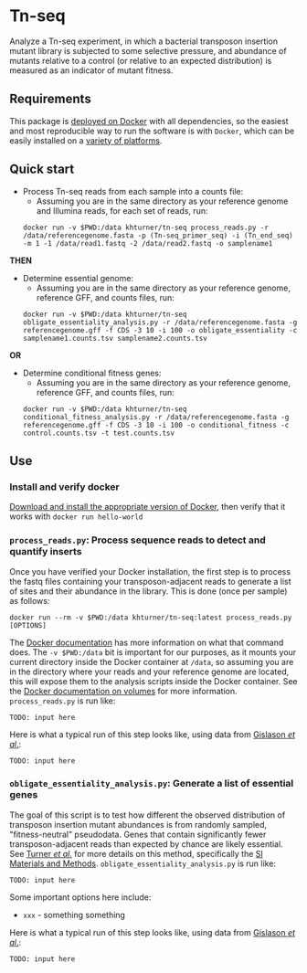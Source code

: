 # Tn-seq

Analyze a Tn-seq experiment, in which a bacterial transposon insertion mutant library is subjected to some selective pressure, and abundance of mutants relative to a control (or relative to an expected distribution) is measured as an indicator of mutant fitness.

## Requirements

This package is [deployed on Docker](https://hub.docker.com/r/khturner/tn-seq/) with all dependencies, so the easiest and most reproducible way to run the software is with `Docker`, which can be easily installed on a [variety of platforms](https://docs.docker.com/engine/installation/).

## Quick start

* Process Tn-seq reads from each sample into a counts file:
  - Assuming you are in the same directory as your reference genome and Illumina reads, for each set of reads, run:
  ```
  docker run -v $PWD:/data khturner/tn-seq process_reads.py -r /data/referencegenome.fasta -p (Tn-seq_primer_seq) -i (Tn_end_seq) -m 1 -1 /data/read1.fastq -2 /data/read2.fastq -o samplename1
  ```

**THEN**

* Determine essential genome:
  - Assuming you are in the same directory as your reference genome, reference GFF, and counts files, run:
  ```
  docker run -v $PWD:/data khturner/tn-seq obligate_essentiality_analysis.py -r /data/referencegenome.fasta -g referencegenome.gff -f CDS -3 10 -i 100 -o obligate_essentiality -c samplename1.counts.tsv samplename2.counts.tsv
  ```

**OR**

* Determine conditional fitness genes:
  - Assuming you are in the same directory as your reference genome, reference GFF, and counts files, run:
  ```
  docker run -v $PWD:/data khturner/tn-seq conditional_fitness_analysis.py -r /data/referencegenome.fasta -g referencegenome.gff -f CDS -3 10 -i 100 -o conditional_fitness -c control.counts.tsv -t test.counts.tsv
  ```

## Use

### Install and verify docker

[Download and install the appropriate version of Docker](https://docs.docker.com/engine/installation/), then verify that it works with `docker run hello-world`

### `process_reads.py`: Process sequence reads to detect and quantify inserts

Once you have verified your Docker installation, the first step is to process the fastq files containing your transposon-adjacent reads to generate a list of sites and their abundance in the library. This is done (once per sample) as follows:

`docker run --rm -v $PWD:/data khturner/tn-seq:latest process_reads.py [OPTIONS]`

The [Docker documentation](https://docs.docker.com/engine/reference/run/) has more information on what that command does. The `-v $PWD:/data` bit is important for our purposes, as it mounts your current directory inside the Docker container at `/data`, so assuming you are in the directory where your reads and your reference genome are located, this will expose them to the analysis scripts inside the Docker container. See the [Docker documentation on volumes](https://docs.docker.com/engine/tutorials/dockervolumes/) for more information. `process_reads.py` is run like:

```
TODO: input here
```

Here is what a typical run of this step looks like, using data from [Gislason *et al*.](http://www.theuselessweb.com/):

```
TODO: input here
```

### `obligate_essentiality_analysis.py`: Generate a list of essential genes

The goal of this script is to test how different the observed distribution of transposon insertion mutant abundances is from randomly sampled, "fitness-neutral" pseudodata. Genes that contain significantly fewer transposon-adjacent reads than expected by chance are likely essential. See [Turner *et al.*](http://www.pnas.org/content/112/13/4110.abstract) for more details on this method, specifically the [SI Materials and Methods](http://www.pnas.org/lookup/suppl/doi:10.1073/pnas.1419677112/-/DCSupplemental/pnas.201419677SI.pdf?targetid=nameddest=STXT). `obligate_essentiality_analysis.py` is run like:

```
TODO: input here
```

Some important options here include:
* `xxx` - something something

Here is what a typical run of this step looks like, using data from [Gislason *et al*.](http://www.theuselessweb.com/):

```
TODO: input here
```


